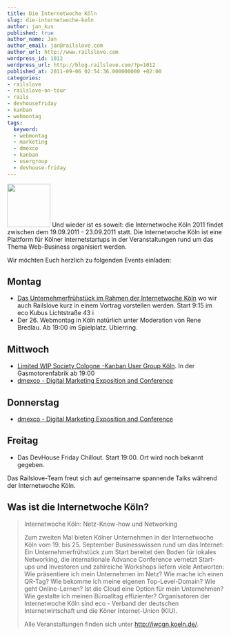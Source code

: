 ```yaml
---
title: Die Internetwoche Köln
slug: die-internetwoche-koln
author: jan_kus
published: true
author_name: Jan
author_email: jan@railslove.com
author_url: http://www.railslove.com
wordpress_id: 1012
wordpress_url: http://blog.railslove.com/?p=1012
published_at: 2011-09-06 02:54:36.000000000 +02:00
categories:
- railslove
- railslove-on-tour
- rails
- devhousefriday
- kanban
- webmontag
tags:
  keyword:
  - webmontag
  - marketing
  - dmexco
  - kanban
  - usergroup
  - devhouse-friday
---
```

<a href="http://blog.railslove.com/wp-content/uploads/2011/09/IWK-Logo_101_Q-500.png"><img src="http://blog.railslove.com/wp-content/uploads/2011/09/IWK-Logo_101_Q-500-291x300.png" alt="" title="IWK-Logo_101_Q-500" width="100" class="aligncenter size-medium wp-image-1019" /></a>
Und wieder ist es soweit: die Internetwoche Köln 2011 findet zwischen dem 19.09.2011 - 23.09.2011 statt. Die Internetwoche Köln ist eine Plattform für Kölner Internetstartups in der Veranstaltungen rund um das Thema Web-Business organisiert werden.

<p>Wir möchten Euch herzlich zu folgenden Events einladen:</p>

<h2>Montag</h2>
<ul>
<li><a href="http://www.eco.de/veranstaltungen/1164_9312.htm">Das Unternehmerfrühstück im Rahmen der Internetwoche Köln</a> wo wir auch Railslove kurz in einem Vortrag vorstellen werden. Start 9:15 im eco Kubus
Lichtstraße 43 i</li>
<li>Der 26. Webmontag in Köln natürlich unter Moderation von Rene Bredlau. Ab 19:00 im Spielplatz. Ubierring.</li>
</ul>
<h2>Mittwoch</h2>
<ul>
<li><a href="http://limited-wip-society-cologne.grouply.com/">Limited WIP Society Cologne -Kanban User Group Köln</a>. In der Gasmotorenfabrik ab 19:00</li>
<li><a href="http://www.dmexco.de/">dmexco - Digital Marketing Exposition and Conference</a></li>
</ul>
<h2>Donnerstag</h2>
<ul>
<li><a href="http://www.dmexco.de/">dmexco - Digital Marketing Exposition and Conference</a></li>
</ul>
<h2>Freitag</h2>
<ul>
<li>Das DevHouse Friday Chillout. Start 19:00. Ort wird noch bekannt gegeben.</li>
</ul>

Das Railslove-Team freut sich auf gemeinsame spannende Talks während der Internetwoche Köln.

<h2>Was ist die Internetwoche Köln?</h2>

<blockquote>Internetwoche Köln: Netz-Know-how und Networking

Zum zweiten Mal bieten Kölner Unternehmen in der Internetwoche Köln vom 19. bis 25. September Businesswissen rund um das Internet: Ein Unternehmerfrühstück zum Start bereitet den Boden für lokales Networking, die internationale Advance Conference vernetzt Start-ups und Investoren und zahlreiche Workshops liefern viele Antworten: Wie präsentiere ich mein Unternehmen im Netz? Wie mache ich einen QR-Tag? Wie bekomme ich meine eigenen Top-Level-Domain? Wie geht Online-Lernen? Ist die Cloud eine Option für mein Unternehmen? Wie gestalte ich meinen Büroalltag effizienter?
Organisatoren der Internetwoche Köln sind eco - Verband der deutschen Internetwirtschaft und die Köner Internet-Union (KIU).

Alle Veranstaltungen finden sich unter http://iwcgn.koeln.de/.

</blockquote>
